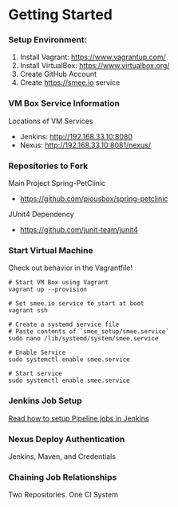 # Getting Started

### Setup Environment:

1. Install Vagrant: https://www.vagrantup.com/
2. Install VirtualBox: https://www.virtualbox.org/
3. Create GitHub Account
4. Create https://smee.io service

### VM Box Service Information

Locations of VM Services
- Jenkins: http://192.168.33.10:8080
- Nexus: http://192.168.33.10:8081/nexus/

### Repositories to Fork

Main Project Spring-PetClinic
- https://github.com/piousbox/spring-petclinic

JUnit4 Dependency
- https://github.com/junit-team/junit4

### Start Virtual Machine

Check out behavior in the Vagrantfile!

```SHELL
# Start VM Box using Vagrant
vagrant up --provision

# Set smee.io service to start at boot
vagrant ssh

# Create a systemd service file
# Paste contents of `smee_setup/smee.service`
sudo nano /lib/systemd/system/smee.service

# Enable Service
sudo systemctl enable smee.service

# Start service
sudo systemctl enable smee.service
```

### Jenkins Job Setup

[Read how to setup Pipeline jobs in Jenkins](jenkins.md)

### Nexus Deploy Authentication

Jenkins, Maven, and Credentials

### Chaining Job Relationships

Two Repositories. One CI System

